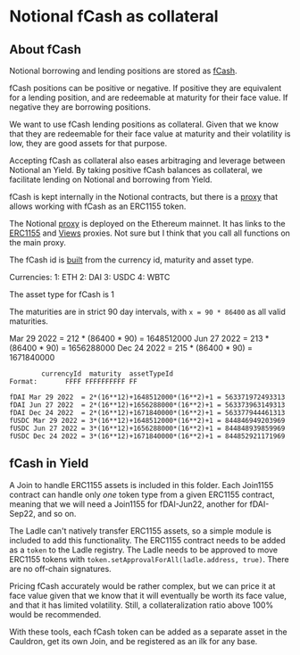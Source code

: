 # Notional fCash as collateral

## About fCash
Notional borrowing and lending positions are stored as [fCash](https://docs.notional.finance/notional-v2/notional-v2-basics/fcash).

fCash positions can be positive or negative. If positive they are equivalent for a lending position, and are redeemable at maturity for their face value. If negative they are borrowing positions.

We want to use fCash lending positions as collateral. Given that we know that they are redeemable for their face value at maturity and their volatility is low, they are good assets for that purpose.

Accepting fCash as collateral also eases arbitraging and leverage between Notional an Yield. By taking positive fCash balances as collateral, we facilitate lending on Notional and borrowing from Yield.

fCash is kept internally in the Notional contracts, but there is a [proxy](https://github.com/notional-finance/contracts-v2/blob/master/contracts/external/actions/ERC1155Action.sol) that allows working with fCash as an ERC1155 token.

The Notional [proxy]([0x1344A36A1B56144C3Bc62E7757377D288fDE0369](https://etherscan.io/address/0x1344A36A1B56144C3Bc62E7757377D288fDE0369)) is deployed on the Ethereum mainnet. It has links to the [ERC1155]([0xffd7531ed937f703b269815950cb75bdaaa341c9](https://etherscan.io/address/0xffd7531ed937f703b269815950cb75bdaaa341c9)) and [Views]([0xde14d5f07456c86f070c108a04ae2fafdbd2a939](https://etherscan.io/address/0xde14d5f07456c86f070c108a04ae2fafdbd2a939)) proxies. Not sure but I think that you call all functions on the main proxy.

The fCash id is [built](https://github.com/notional-finance/contracts-v2/blob/master/contracts/internal/portfolio/TransferAssets.sol#L17-L47) from the currency id, maturity and asset type.

Currencies:
1: ETH
2: DAI
3: USDC
4: WBTC

The asset type for fCash is 1

The maturities are in strict 90 day intervals, with `x = 90 * 86400` as all valid maturities.

Mar 29 2022 = 212 * (86400 * 90) = 1648512000
Jun 27 2022 = 213 * (86400 * 90) = 1656288000
Dec 24 2022 = 215 * (86400 * 90) = 1671840000

```
        currencyId  maturity  assetTypeId
Format:       FFFF FFFFFFFFFF FF
```

`fDAI Mar 29 2022  = 2*(16**12)+1648512000*(16**2)+1 = 563371972493313`
`fDAI Jun 27 2022  = 2*(16**12)+1656288000*(16**2)+1 = 563373963149313`
`fDAI Dec 24 2022  = 2*(16**12)+1671840000*(16**2)+1 = 563377944461313`
`fUSDC Mar 29 2022 = 3*(16**12)+1648512000*(16**2)+1 = 844846949203969`
`fUSDC Jun 27 2022 = 3*(16**12)+1656288000*(16**2)+1 = 844848939859969`
`fUSDC Dec 24 2022 = 3*(16**12)+1671840000*(16**2)+1 = 844852921171969`

## fCash in Yield
A Join to handle ERC1155 assets is included in this folder. Each Join1155 contract can handle only *one* token type from a given ERC1155 contract, meaning that we will need a Join1155 for fDAI-Jun22, another for fDAI-Sep22, and so on.

The Ladle can't natively transfer ERC1155 assets, so a simple module is included to add this functionality. The ERC1155 contract needs to be added as a `token` to the Ladle registry. The Ladle needs to be approved to move ERC1155 tokens with `token.setApprovalForAll(ladle.address, true)`. There are no off-chain signatures.

Pricing fCash accurately would be rather complex, but we can price it at face value given that we know that it will eventually be worth its face value, and that it has limited volatility. Still, a collateralization ratio above 100% would be recommended.

With these tools, each fCash token can be added as a separate asset in the Cauldron, get its own Join, and be registered as an ilk for any base.
